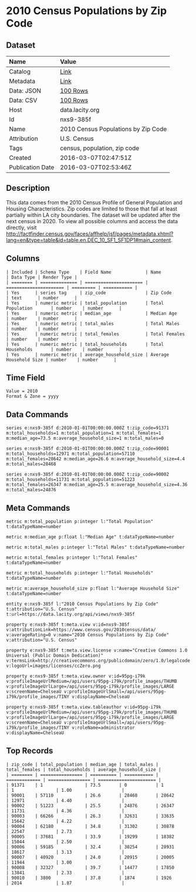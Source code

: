 # 2010 Census Populations by Zip Code

## Dataset

| Name | Value |
| :--- | :---- |
| Catalog | [Link](https://catalog.data.gov/dataset/2010-census-populations-by-zip-code) |
| Metadata | [Link](https://data.lacity.org/api/views/nxs9-385f) |
| Data: JSON | [100 Rows](https://data.lacity.org/api/views/nxs9-385f/rows.json?max_rows=100) |
| Data: CSV | [100 Rows](https://data.lacity.org/api/views/nxs9-385f/rows.csv?max_rows=100) |
| Host | data.lacity.org |
| Id | nxs9-385f |
| Name | 2010 Census Populations by Zip Code |
| Attribution | U.S. Census |
| Tags | census, population, zip code |
| Created | 2016-03-07T02:47:51Z |
| Publication Date | 2016-03-07T02:53:46Z |

## Description

This data comes from the 2010 Census Profile of General Population and Housing Characteristics. Zip codes are limited to those that fall at least partially within LA city boundaries. The dataset will be updated after the next census in 2020. 
To view all possible columns and access the data directly, visit http://factfinder.census.gov/faces/affhelp/jsf/pages/metadata.xhtml?lang=en&type=table&id=table.en.DEC_10_SF1_SF1DP1#main_content.

## Columns

```ls
| Included | Schema Type    | Field Name             | Name                   | Data Type | Render Type |
| ======== | ============== | ====================== | ====================== | ========= | =========== |
| Yes      | series tag     | zip_code               | Zip Code               | text      | number      |
| Yes      | numeric metric | total_population       | Total Population       | number    | number      |
| Yes      | numeric metric | median_age             | Median Age             | number    | number      |
| Yes      | numeric metric | total_males            | Total Males            | number    | number      |
| Yes      | numeric metric | total_females          | Total Females          | number    | number      |
| Yes      | numeric metric | total_households       | Total Households       | number    | number      |
| Yes      | numeric metric | average_household_size | Average Household Size | number    | number      |
```

## Time Field

```ls
Value = 2010
Format & Zone = yyyy
```

## Data Commands

```ls
series e:nxs9-385f d:2010-01-01T00:00:00.000Z t:zip_code=91371 m:total_households=1 m:total_population=1 m:total_females=1 m:median_age=73.5 m:average_household_size=1 m:total_males=0

series e:nxs9-385f d:2010-01-01T00:00:00.000Z t:zip_code=90001 m:total_households=12971 m:total_population=57110 m:total_females=28642 m:median_age=26.6 m:average_household_size=4.4 m:total_males=28468

series e:nxs9-385f d:2010-01-01T00:00:00.000Z t:zip_code=90002 m:total_households=11731 m:total_population=51223 m:total_females=26347 m:median_age=25.5 m:average_household_size=4.36 m:total_males=24876
```

## Meta Commands

```ls
metric m:total_population p:integer l:"Total Population" t:dataTypeName=number

metric m:median_age p:float l:"Median Age" t:dataTypeName=number

metric m:total_males p:integer l:"Total Males" t:dataTypeName=number

metric m:total_females p:integer l:"Total Females" t:dataTypeName=number

metric m:total_households p:integer l:"Total Households" t:dataTypeName=number

metric m:average_household_size p:float l:"Average Household Size" t:dataTypeName=number

entity e:nxs9-385f l:"2010 Census Populations by Zip Code" t:attribution="U.S. Census" t:url=https://data.lacity.org/api/views/nxs9-385f

property e:nxs9-385f t:meta.view v:id=nxs9-385f v:attributionLink=https://www.census.gov/2010census/data/ v:averageRating=0 v:name="2010 Census Populations by Zip Code" v:attribution="U.S. Census"

property e:nxs9-385f t:meta.view.license v:name="Creative Commons 1.0 Universal (Public Domain Dedication)" v:termsLink=http://creativecommons.org/publicdomain/zero/1.0/legalcode v:logoUrl=images/licenses/ccZero.png

property e:nxs9-385f t:meta.view.owner v:id=95pg-i79k v:profileImageUrlMedium=/api/users/95pg-i79k/profile_images/THUMB v:profileImageUrlLarge=/api/users/95pg-i79k/profile_images/LARGE v:screenName=ChelseaU v:profileImageUrlSmall=/api/users/95pg-i79k/profile_images/TINY v:displayName=ChelseaU

property e:nxs9-385f t:meta.view.tableauthor v:id=95pg-i79k v:profileImageUrlMedium=/api/users/95pg-i79k/profile_images/THUMB v:profileImageUrlLarge=/api/users/95pg-i79k/profile_images/LARGE v:screenName=ChelseaU v:profileImageUrlSmall=/api/users/95pg-i79k/profile_images/TINY v:roleName=administrator v:displayName=ChelseaU
```

## Top Records

```ls
| zip_code | total_population | median_age | total_males | total_females | total_households | average_household_size | 
| ======== | ================ | ========== | =========== | ============= | ================ | ====================== | 
| 91371    | 1                | 73.5       | 0           | 1             | 1                | 1.00                   | 
| 90001    | 57110            | 26.6       | 28468       | 28642         | 12971            | 4.40                   | 
| 90002    | 51223            | 25.5       | 24876       | 26347         | 11731            | 4.36                   | 
| 90003    | 66266            | 26.3       | 32631       | 33635         | 15642            | 4.22                   | 
| 90004    | 62180            | 34.8       | 31302       | 30878         | 22547            | 2.73                   | 
| 90005    | 37681            | 33.9       | 19299       | 18382         | 15044            | 2.50                   | 
| 90006    | 59185            | 32.4       | 30254       | 28931         | 18617            | 3.13                   | 
| 90007    | 40920            | 24.0       | 20915       | 20005         | 11944            | 3.00                   | 
| 90008    | 32327            | 39.7       | 14477       | 17850         | 13841            | 2.33                   | 
| 90010    | 3800             | 37.8       | 1874        | 1926          | 2014             | 1.87                   | 
```